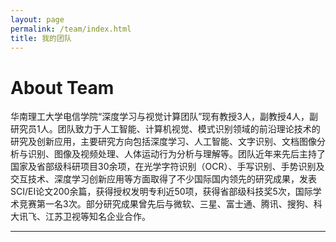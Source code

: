 ```yaml
---
layout: page
permalink: /team/index.html
title: 我的团队
---
```


# About Team

华南理工大学电信学院“深度学习与视觉计算团队”现有教授3人，副教授4人，副研究员1人。团队致力于人工智能、计算机视觉、模式识别领域的前沿理论技术的研究及创新应用，主要研究方向包括深度学习、人工智能、文字识别、文档图像分析与识别、图像及视频处理、人体运动行为分析与理解等。团队近年来先后主持了国家及省部级科研项目30余项，在光学字符识别（OCR）、手写识别、手势识别及交互技术、深度学习创新应用等方面取得了不少国际国内领先的研究成果，发表SCI/EI论文200余篇，获得授权发明专利近50项，获得省部级科技奖5次，国际学术竞赛第一名3次。部分研究成果曾先后与微软、三星、富士通、腾讯、搜狗、科大讯飞、江苏卫视等知名企业合作。

---